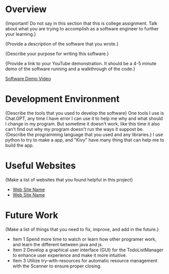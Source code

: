 # Overview

{Important! Do not say in this section that this is college assignment. Talk about what you are trying to accomplish as a software engineer to further your learning.}

{Provide a description of the software that you wrote.}

{Describe your purpose for writing this software.}

{Provide a link to your YouTube demonstration. It should be a 4-5 minute demo of the software running and a walkthrough of the code.}

[Software Demo Video](https://youtu.be/N5jGwX0d8ZI)

# Development Environment

{Describe the tools that you used to develop the software}
One tools I use is Chat.GPT, any time I have error I can use it to help me why and what should I change in my program. But sometime it doesn't work, like this time it also can't find out why my program doesn't run the ways it suppost be. 
{Describe the programming language that you used and any libraries.}
I use python to try to make a app, and "Kivy" have many thing that can help me to build the app. 
# Useful Websites

{Make a list of websites that you found helpful in this project}

- [Web Site Name](https://www.java.com/en/download/help/whatis_java.html)
- [Web Site Name](https://www.reddit.com/r/java/comments/a2f5wt/what_is_java_used_for_nowadays_and_close_future/)

# Future Work

{Make a list of things that you need to fix, improve, and add in the future.}

- Item 1
Spend more time to watch or learn how other programer work, and learn the different between java and js.
- Item 2
Develop a graphical user interface (GUI) for the TodoListManager to enhance user experience and make it more intuitive.
- Item 3
Utilize try-with-resources for automatic resource management with the Scanner to ensure proper closing.